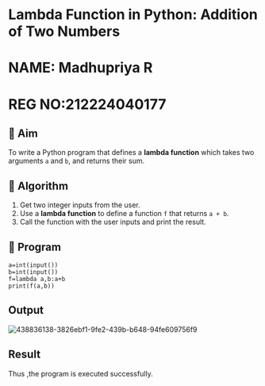 # Lambda Function in Python: Addition of Two Numbers
# NAME: Madhupriya R
# REG NO:212224040177

## 🎯 Aim
To write a Python program that defines a **lambda function** which takes two arguments `a` and `b`, and returns their sum.

## 🧠 Algorithm
1. Get two integer inputs from the user.
2. Use a **lambda function** to define a function `f` that returns `a + b`.
3. Call the function with the user inputs and print the result.

## 🧾 Program
```
a=int(input())
b=int(input())
f=lambda a,b:a+b
print(f(a,b))
```

## Output
![438836138-3826ebf1-9fe2-439b-b648-94fe609756f9](https://github.com/user-attachments/assets/0e0c1bb8-c630-40dc-a650-9596de4117d9)

## Result
Thus ,the program is executed successfully.
